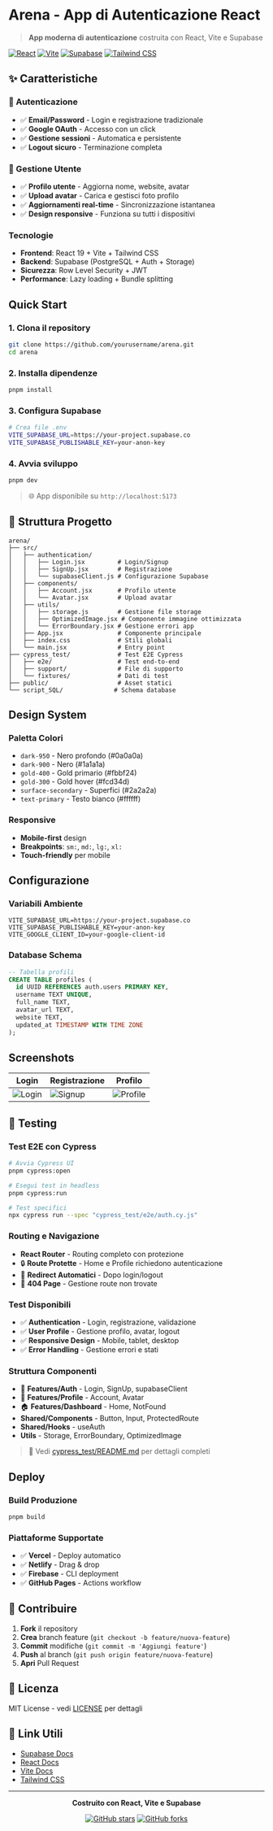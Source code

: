# Arena - App di Autenticazione React

> **App moderna di autenticazione** costruita con React, Vite e Supabase

[![React](https://img.shields.io/badge/React-19.1.1-blue.svg)](https://react.dev)
[![Vite](https://img.shields.io/badge/Vite-7.1.2-purple.svg)](https://vitejs.dev)
[![Supabase](https://img.shields.io/badge/Supabase-2.56.0-green.svg)](https://supabase.com)
[![Tailwind CSS](https://img.shields.io/badge/Tailwind-3.4.17-38B2AC.svg)](https://tailwindcss.com)

## ✨ Caratteristiche

### 🔐 Autenticazione
- ✅ **Email/Password** - Login e registrazione tradizionale
- ✅ **Google OAuth** - Accesso con un click
- ✅ **Gestione sessioni** - Automatica e persistente
- ✅ **Logout sicuro** - Terminazione completa

### 👤 Gestione Utente
- ✅ **Profilo utente** - Aggiorna nome, website, avatar
- ✅ **Upload avatar** - Carica e gestisci foto profilo
- ✅ **Aggiornamenti real-time** - Sincronizzazione istantanea
- ✅ **Design responsive** - Funziona su tutti i dispositivi

### Tecnologie
- **Frontend**: React 19 + Vite + Tailwind CSS
- **Backend**: Supabase (PostgreSQL + Auth + Storage)
- **Sicurezza**: Row Level Security + JWT
- **Performance**: Lazy loading + Bundle splitting

## Quick Start

### 1. **Clona il repository**
```bash
git clone https://github.com/yourusername/arena.git
cd arena
```

### 2. **Installa dipendenze**
```bash
pnpm install
```

### 3. **Configura Supabase**
```bash
# Crea file .env
VITE_SUPABASE_URL=https://your-project.supabase.co
VITE_SUPABASE_PUBLISHABLE_KEY=your-anon-key
```

### 4. **Avvia sviluppo**
```bash
pnpm dev
```

> 🌐 App disponibile su `http://localhost:5173`

## 📁 Struttura Progetto

```
arena/
├── src/
│   ├── authentication/
│   │   ├── Login.jsx         # Login/Signup
│   │   ├── SignUp.jsx        # Registrazione
│   │   └── supabaseClient.js # Configurazione Supabase
│   ├── components/
│   │   ├── Account.jsx       # Profilo utente
│   │   └── Avatar.jsx        # Upload avatar
│   ├── utils/
│   │   ├── storage.js        # Gestione file storage
│   │   ├── OptimizedImage.jsx # Componente immagine ottimizzata
│   │   └── ErrorBoundary.jsx # Gestione errori app
│   ├── App.jsx               # Componente principale
│   ├── index.css             # Stili globali
│   └── main.jsx              # Entry point
├── cypress_test/             # Test E2E Cypress
│   ├── e2e/                  # Test end-to-end
│   ├── support/              # File di supporto
│   └── fixtures/             # Dati di test
├── public/                   # Asset statici
└── script_SQL/              # Schema database
```

## Design System

### **Paletta Colori**
- `dark-950` - Nero profondo (#0a0a0a)
- `dark-900` - Nero (#1a1a1a)
- `gold-400` - Gold primario (#fbbf24)
- `gold-300` - Gold hover (#fcd34d)
- `surface-secondary` - Superfici (#2a2a2a)
- `text-primary` - Testo bianco (#ffffff)

### **Responsive**
- **Mobile-first** design
- **Breakpoints**: `sm:`, `md:`, `lg:`, `xl:`
- **Touch-friendly** per mobile

## Configurazione

### **Variabili Ambiente**
```env
VITE_SUPABASE_URL=https://your-project.supabase.co
VITE_SUPABASE_PUBLISHABLE_KEY=your-anon-key
VITE_GOOGLE_CLIENT_ID=your-google-client-id
```

### **Database Schema**
```sql
-- Tabella profili
CREATE TABLE profiles (
  id UUID REFERENCES auth.users PRIMARY KEY,
  username TEXT UNIQUE,
  full_name TEXT,
  avatar_url TEXT,
  website TEXT,
  updated_at TIMESTAMP WITH TIME ZONE
);
```

## Screenshots

| Login | Registrazione | Profilo |
|-------|---------------|---------|
| ![Login](screenshots/login.png) | ![Signup](screenshots/signup.png) | ![Profile](screenshots/profile.png) |

## 🧪 Testing

### **Test E2E con Cypress**
```bash
# Avvia Cypress UI
pnpm cypress:open

# Esegui test in headless
pnpm cypress:run

# Test specifici
npx cypress run --spec "cypress_test/e2e/auth.cy.js"
```

### **Routing e Navigazione**
- **React Router** - Routing completo con protezione
- 🔒 **Route Protette** - Home e Profile richiedono autenticazione
- 🔄 **Redirect Automatici** - Dopo login/logout
- 🚫 **404 Page** - Gestione route non trovate

### **Test Disponibili**
- ✅ **Authentication** - Login, registrazione, validazione
- ✅ **User Profile** - Gestione profilo, avatar, logout
- ✅ **Responsive Design** - Mobile, tablet, desktop
- ✅ **Error Handling** - Gestione errori e stati

### **Struttura Componenti**
- 🔐 **Features/Auth** - Login, SignUp, supabaseClient
- 👤 **Features/Profile** - Account, Avatar
- 🏠 **Features/Dashboard** - Home, NotFound
- **Shared/Components** - Button, Input, ProtectedRoute
- **Shared/Hooks** - useAuth
- **Utils** - Storage, ErrorBoundary, OptimizedImage

> 📖 Vedi [cypress_test/README.md](cypress_test/README.md) per dettagli completi

## Deploy

### **Build Produzione**
```bash
pnpm build
```

### **Piattaforme Supportate**
- ✅ **Vercel** - Deploy automatico
- ✅ **Netlify** - Drag & drop
- ✅ **Firebase** - CLI deployment
- ✅ **GitHub Pages** - Actions workflow

## 🤝 Contribuire

1. **Fork** il repository
2. **Crea** branch feature (`git checkout -b feature/nuova-feature`)
3. **Commit** modifiche (`git commit -m 'Aggiungi feature'`)
4. **Push** al branch (`git push origin feature/nuova-feature`)
5. **Apri** Pull Request

## 📄 Licenza

MIT License - vedi [LICENSE](LICENSE) per dettagli

## 🔗 Link Utili

- [Supabase Docs](https://supabase.com/docs)
- [React Docs](https://react.dev)
- [Vite Docs](https://vitejs.dev)
- [Tailwind CSS](https://tailwindcss.com)

---

<div align="center">

**Costruito con React, Vite e Supabase**

[![GitHub stars](https://img.shields.io/github/stars/yourusername/arena?style=social)](https://github.com/yourusername/arena)
[![GitHub forks](https://img.shields.io/github/forks/yourusername/arena?style=social)](https://github.com/yourusername/arena)

</div>